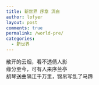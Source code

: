 ```yaml
---
title: 新世界 序章 流白
author: lofyer
layout: post
comments: true
permalink: /world-pre/
categories:
  - 新世界
---
```

散开的云烟，看不透倩人影  
缘分至今，可有人来序兰亭  
胡琴送曲隔江千万里，锦帛写乱了马蹄